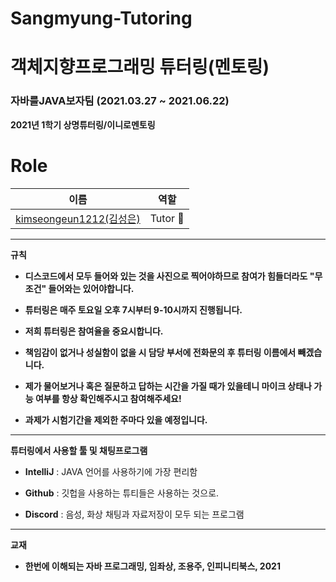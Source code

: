 # Sangmyung-Tutoring
# 객체지향프로그래밍 튜터링(멘토링)

### 자바를JAVA보자팀 (2021.03.27 ~ 2021.06.22)

**2021년 1학기 상명튜터링/이니로멘토링**

# Role

|                            이름                             |              역할              |
| :---------------------------------------------------------: | :----------------------------: |
|   [kimseongeun1212(김성은)](https://github.com/kimseongeun1212)     |       Tutor 👑        |

-------------------

**규칙**
- **디스코드에서 모두 들어와 있는 것을 사진으로 찍어야하므로 참여가 힘들더라도 "무조건" 들어와는 있어야합니다.**

- **튜터링은 매주 토요일 오후 7시부터 9-10시까지 진행됩니다.** 

- **저희 튜터링은 참여율을 중요시합니다.**

- **책임감이 없거나 성실함이 없을 시 담당 부서에 전화문의 후 튜터링 이름에서 빼겠습니다.**

- **제가 물어보거나 혹은 질문하고 답하는 시간을 가질 때가 있을테니 마이크 상태나 가능 여부를 항상 확인해주시고 참여해주세요!**

- **과제가 시험기간을 제외한 주마다 있을 예정입니다.**

-------------------

**튜터링에서 사용할 툴 및 채팅프로그램**

- **IntelliJ** : JAVA 언어를 사용하기에 가장 편리함

- **Github** : 깃헙을 사용하는 튜티들은 사용하는 것으로.

- **Discord** : 음성, 화상 채팅과 자료저장이 모두 되는 프로그램

-------------------

**교재**
- **한번에 이해되는 자바 프로그래밍, 임좌상, 조용주, 인피니티북스, 2021**

